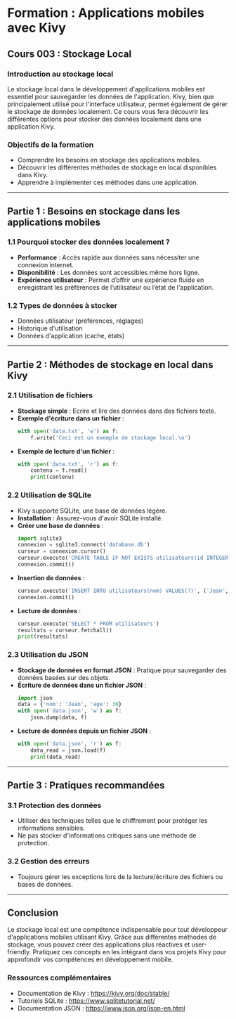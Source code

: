 # Formation : Applications mobiles avec Kivy

## Cours 003 : Stockage Local

### Introduction au stockage local

Le stockage local dans le développement d'applications mobiles est essentiel pour sauvegarder les données de l'application. Kivy, bien que principalement utilisé pour l'interface utilisateur, permet également de gérer le stockage de données localement. Ce cours vous fera découvrir les différentes options pour stocker des données localement dans une application Kivy.

### Objectifs de la formation
- Comprendre les besoins en stockage des applications mobiles.
- Découvrir les différentes méthodes de stockage en local disponibles dans Kivy.
- Apprendre à implémenter ces méthodes dans une application.

---

## Partie 1 : Besoins en stockage dans les applications mobiles

### 1.1 Pourquoi stocker des données localement ?
- **Performance** : Accès rapide aux données sans nécessiter une connexion internet.
- **Disponibilité** : Les données sont accessibles même hors ligne.
- **Expérience utilisateur** : Permet d’offrir une expérience fluide en enregistrant les préférences de l’utilisateur ou l’état de l'application.

### 1.2 Types de données à stocker
- Données utilisateur (préférences, réglages)
- Historique d'utilisation
- Données d'application (cache, états)

---

## Partie 2 : Méthodes de stockage en local dans Kivy

### 2.1 Utilisation de fichiers
- **Stockage simple** : Ecrire et lire des données dans des fichiers texte.
- **Exemple d'écriture dans un fichier** :
  ```python
  with open('data.txt', 'w') as f:
      f.write('Ceci est un exemple de stockage local.\n')
  ```
- **Exemple de lecture d'un fichier** :
  ```python
  with open('data.txt', 'r') as f:
      contenu = f.read()
      print(contenu)
  ```

### 2.2 Utilisation de SQLite
- Kivy supporte SQLite, une base de données légère.
- **Installation** : Assurez-vous d'avoir SQLite installé.
- **Créer une base de données** :
  ```python
  import sqlite3
  connexion = sqlite3.connect('database.db')
  curseur = connexion.cursor()
  curseur.execute('CREATE TABLE IF NOT EXISTS utilisateurs(id INTEGER PRIMARY KEY, nom TEXT)')
  connexion.commit()
  ```
- **Insertion de données** :
  ```python
  curseur.execute('INSERT INTO utilisateurs(nom) VALUES(?)', ('Jean',))
  connexion.commit()
  ```
- **Lecture de données** :
  ```python
  curseur.execute('SELECT * FROM utilisateurs')
  resultats = curseur.fetchall()
  print(resultats)
  ```

### 2.3 Utilisation du JSON
- **Stockage de données en format JSON** : Pratique pour sauvegarder des données basées sur des objets.
- **Écriture de données dans un fichier JSON** :
  ```python
  import json
  data = {'nom': 'Jean', 'age': 30}
  with open('data.json', 'w') as f:
      json.dump(data, f)
  ```
- **Lecture de données depuis un fichier JSON** :
  ```python
  with open('data.json', 'r') as f:
      data_read = json.load(f)
      print(data_read)
  ```

---

## Partie 3 : Pratiques recommandées

### 3.1 Protection des données
- Utiliser des techniques telles que le chiffrement pour protéger les informations sensibles.
- Ne pas stocker d'informations critiques sans une méthode de protection.

### 3.2 Gestion des erreurs
- Toujours gérer les exceptions lors de la lecture/écriture des fichiers ou bases de données.

---

## Conclusion

Le stockage local est une compétence indispensable pour tout développeur d'applications mobiles utilisant Kivy. Grâce aux différentes méthodes de stockage, vous pouvez créer des applications plus réactives et user-friendly. Pratiquez ces concepts en les intégrant dans vos projets Kivy pour approfondir vos compétences en développement mobile.

### Ressources complémentaires
- Documentation de Kivy : https://kivy.org/doc/stable/
- Tutoriels SQLite : https://www.sqlitetutorial.net/
- Documentation JSON : https://www.json.org/json-en.html

